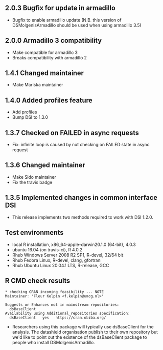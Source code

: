 ## 2.0.3 Bugfix for update in armadillo
* Bugfix to enable armadillo update (N.B. this version of DSMolgenisArmadillo 
should be used when using armadillo 3.5)

## 2.0.0 Armadillo 3 compatibility
* Make compatible for armadillo 3
* Breaks compatibility with armadillo 2

## 1.4.1 Changed maintainer

* Make Mariska maintainer

## 1.4.0 Added profiles feature

* Add profiles
* Bump DSI to 1.3.0

## 1.3.7 Checked on FAILED in async requests

* Fix: infinite loop is caused by not checking on FAILED state in async request

## 1.3.6 Changed maintainer
* Make Sido maintainer
* Fix the travis badge

## 1.3.5 Implemented changes in common interface DSI
* This release implements two methods required to work with DSI 1.2.0.

## Test environments
* local R installation, x86_64-apple-darwin20.1.0 (64-bit), 4.0.3
* ubuntu 16.04 (on travis-ci), R 4.0.2
* Rhub Windows Server 2008 R2 SP1, R-devel, 32/64 bit
* Rhub Fedora Linux, R-devel, clang, gfortran
* Rhub Ubuntu Linux 20.04.1 LTS, R-release, GCC

## R CMD check results

```
* checking CRAN incoming feasibility ... NOTE
Maintainer: 'Fleur Kelpin <f.kelpin@umcg.nl>'

Suggests or Enhances not in mainstream repositories:
  dsBaseClient
Availability using Additional_repositories specification:
  dsBaseClient   yes   https://cran.obiba.org/
```
* Researchers using this package will typically use dsBaseClient for the analysis.
The datashield organisation publish to their own repository but we'd like to point out
the existence of the dsBaseClient package to people who install DSMolgenisArmadillo.
